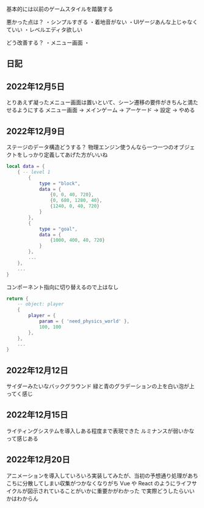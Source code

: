 基本的には以前のゲームスタイルを踏襲する

悪かった点は？
・シンプルすぎる
・着地音がない
・UIゲージあんな上じゃなくていい
・レベルエディタ欲しい

どう改善する？
・メニュー画面
    ・

日記
-------------------------------------------------

## 2022年12月5日

とりあえず凝ったメニュー画面は置いといて、シーン遷移の要件がきちんと満たせるようにする
メニュー画面
    → メインゲーム
    → アーケード
    → 設定
    → やめる

## 2022年12月9日

ステージのデータ構造どうする？
物理エンジン使うんなら一つ一つのオブジェクトをしっかり定義してあげた方がいいね
```lua
local data = {
    { -- level 1
        {
            type = "block",
            data = {
                {0, 0, 40, 720},
                {0, 680, 1280, 40},
                {1240, 0, 40, 720}
            }
        },
        {
            type = "goal",
            data = {
                {1000, 400, 40, 720}                
            }
        },
        ...
    },
    ...
}
```

コンポーネント指向に切り替えるので上はなし
```lua
return {
    -- object: player
    {
        player = {
            param = { 'need_physics_world' },
            100, 100
        },
    },
    ...
}
```

## 2022年12月12日

サイダーみたいなバックグラウンド
緑と青のグラデーションの上を白い泡が上ってく感じ


## 2022年12月15日

ライティングシステムを導入しある程度まで表現できた
ルミナンスが弱いかなって感じある


## 2022年12月20日

アニメーションを導入していろいろ実装してみたが、当初の予想通り処理があちこちに分散してしまい収集がつかなくなりがち
Vue や React のようにライフサイクルが図示されていることがいかに重要かがわかった
で実際どうしたらいいかはわからん


